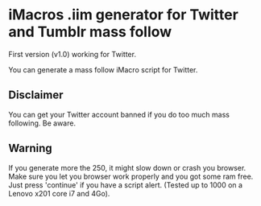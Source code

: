 # iMacros .iim generator for Twitter and Tumblr mass follow

First version (v1.0) working for Twitter.

You can generate a mass follow iMacro script for Twitter.


## Disclaimer

You can get your Twitter account banned if you do too much mass following. Be aware.


## Warning

If you generate more the 250, it might slow down or crash you browser. Make sure you let you browser work properly and you got some ram free.
Just press 'continue' if you have a script alert. (Tested up to 1000 on a Lenovo x201 core i7 and 4Go).
